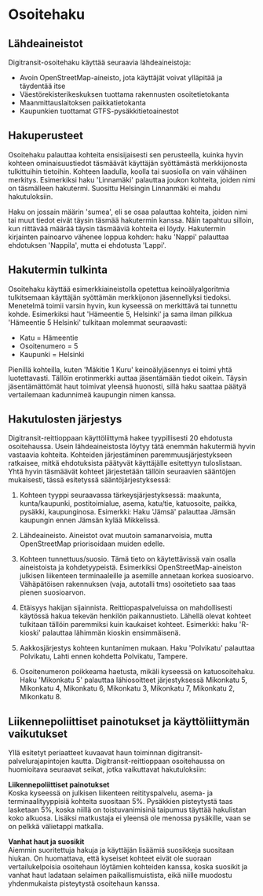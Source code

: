 ﻿# Osoitehaku


## Lähdeaineistot

Digitransit-osoitehaku käyttää seuraavia lähdeaineistoja:
- Avoin OpenStreetMap-aineisto, jota käyttäjät voivat ylläpitää ja täydentää itse
- Väestörekisterikeskuksen tuottama rakennusten osoitetietokanta
- Maanmittauslaitoksen paikkatietokanta
- Kaupunkien tuottamat GTFS-pysäkkitietoainestot


## Hakuperusteet

Osoitehaku palauttaa kohteita ensisijaisesti sen perusteella, kuinka hyvin kohteen ominaisuustiedot täsmäävät
käyttäjän syöttämästä merkkijonosta tulkittuihin tietoihin. Kohteen laadulla, koolla tai suosiolla on vain
vähäinen merkitys. Esimerkiksi haku 'Linnamäki' palauttaa joukon kohteita, joiden nimi on täsmälleen hakutermi.
Suosittu Helsingin Linnanmäki ei mahdu hakutuloksiin.

Haku on jossain määrin 'sumea', eli se osaa palauttaa kohteita, joiden nimi tai muut tiedot eivät täysin täsmää
hakutermin kanssa. Näin tapahtuu silloin, kun riittävää määrää täysin täsmääviä kohteita ei löydy. Hakutermin
kirjainten painoarvo vähenee loppua kohden: haku 'Nappi' palauttaa ehdotuksen 'Nappila', mutta ei ehdotusta 'Lappi'.


## Hakutermin tulkinta

Osoitehaku käyttää esimerkkiaineistolla opetettua keinoälyalgoritmia tulkitsemaan käyttäjän syöttämän merkkijonon
jäsennellyksi tiedoksi. Menetelmä toimii varsin hyvin, kun kyseessä on merkittävä tai tunnettu kohde.
Esimerkiksi haut 'Hämeentie 5, Helsinki' ja sama ilman pilkkua 'Hämeentie 5 Helsinki' tulkitaan molemmat seuraavasti:
- Katu = Hämeentie
- Osoitenumero = 5
- Kaupunki = Helsinki

Pienillä kohteilla, kuten 'Mäkitie 1 Kuru' keinoälyjäsennys ei toimi yhtä luotettavasti. Tällöin erotinmerkki auttaa
jäsentämään tiedot oikein. Täysin jäsentämättömät haut toimivat yleensä huonosti, sillä haku saattaa päätyä
vertailemaan kadunnimeä kaupungin nimen kanssa.


## Hakutulosten järjestys

Digitransit-reittioppaan käyttöliittymä hakee tyypillisesti 20 ehdotusta osoitehaussa.
Usein lähdeaineistosta löytyy tätä enemmän hakutermiä hyvin vastaavia kohteita.
Kohteiden järjestäminen paremmuusjärjestykseen ratkaisee, mitkä ehdotuksista päätyvät
käyttäjälle esitettyyn tuloslistaan. Yhtä hyvin täsmäävät kohteet järjestetään tällöin
seuraavien sääntöjen mukaisesti, tässä esitetyssä sääntöjärjestyksessä:

1. Kohteen tyyppi seuraavassa tärkeysjärjestyksessä:
maakunta, kunta/kaupunki, postitoimialue, asema, katu/tie, katuosoite, paikka, pysäkki, kaupunginosa.
Esimerkki: Haku 'Jämsä' palauttaa Jämsän kaupungin ennen Jämsän kylää Mikkelissä.

2. Lähdeaineisto. Aineistot ovat muutoin samanarvoisia, mutta OpenStreetMap priorisoidaan muiden edelle.

3. Kohteen tunnettuus/suosio. Tämä tieto on käytettävissä vain osalla aineistoista ja kohdetyypeistä.
Esimerkiksi OpenStreetMap-aineiston julkisen liikenteen terminaaleille ja asemille annetaan korkea
suosioarvo. Vähäpätöisen rakennuksen (vaja, autotalli tms) osoitetieto saa taas pienen suosioarvon.

4. Etäisyys hakijan sijainnista. Reittiopaspalveluissa on mahdollisesti käytössä hakua tekevän henkilön
paikannustieto. Lähellä olevat kohteet tulkitaan tällöin paremmiksi kuin kaukaiset kohteet.
Esimerkki: haku 'R-kioski' palauttaa lähimmän kioskin ensimmäisenä.

5. Aakkosjärjestys kohteen kuntanimen mukaan. Haku 'Polvikatu' palauttaa Polvikatu, Lahti
ennen kohdetta Polvikatu, Tampere.

6. Osoitenumeron poikkeama haetusta, mikäli kyseessä on katuosoitehaku. Haku 'Mikonkatu 5'
palauttaa lähiosoitteet järjestyksessä Mikonkatu 5, Mikonkatu 4, Mikonkatu 6, Mikonkatu 3,
Mikonkatu 7, Mikonkatu 2, Mikonkatu 8.


## Liikennepoliittiset painotukset ja käyttöliittymän vaikutukset

Yllä esitetyt periaatteet kuvaavat haun toiminnan digitransit-palvelurajapintojen kautta.
Digitransit-reittioppaan osoitehaussa on huomioitava seuraavat seikat, jotka vaikuttavat
hakutuloksiin:

**Liikennepoliittiset painotukset** <br>
Koska kyseessä on julkisen liikenteen reitityspalvelu, asema- ja terminaalityyppisiä kohteita suositaan
5%. Pysäkkien pisteytystä taas lasketaan 5%, koska niillä on toistuvanimisinä taipumus täyttää hakulistan
koko alkuosa. Lisäksi matkustaja ei yleensä ole menossa pysäkille, vaan se on pelkkä välietappi matkalla.

**Vanhat haut ja suosikit**<br>
Aiemmin suoritettuja hakuja ja käyttäjän lisäämiä suosikkeja suositaan hiukan. On huomattava, että
kyseiset kohteet eivät ole suoraan vertailukelpoisia osoitehaun löytämien kohteiden kanssa, koska
suosikit ja vanhat haut ladataan selaimen paikallismuistista, eikä niille muodostu yhdenmukaista
pisteytystä osoitehaun kanssa.
